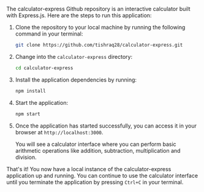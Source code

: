 The calculator-express Github repository is an interactive calculator built with Express.js. Here are the steps to run this application:

1. Clone the repository to your local machine by running the following command in your terminal:

   ```sh
   git clone https://github.com/tishraq28/calculator-express.git
   ```

2. Change into the `calculator-express` directory:

   ```sh
   cd calculator-express
   ```

3. Install the application dependencies by running:

   ```sh
   npm install
   ```

4. Start the application:

   ```sh
   npm start
   ```

5. Once the application has started successfully, you can access it in your browser at `http://localhost:3000`. 

   You will see a calculator interface where you can perform basic arithmetic operations like addition, subtraction, multiplication and division.

That's it! You now have a local instance of the calculator-express application up and running. You can continue to use the calculator interface until you terminate the application by pressing `Ctrl+C` in your terminal.
